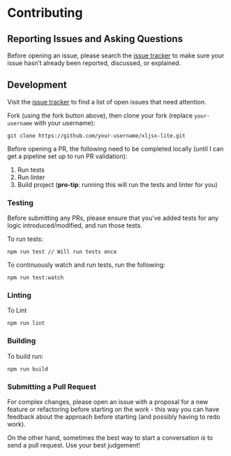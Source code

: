 # Contributing

## Reporting Issues and Asking Questions

Before opening an issue, please search the [issue tracker](https://github.com/elliotstoner/xljsx-lite/issues) to make sure your issue hasn’t already been reported, discussed, or explained.

## Development

Visit the [issue tracker](https://github.com/elliotstoner/xljsx-lite/issues) to find a list of open issues that need attention.

Fork (using the fork button above), then clone your fork (replace `your-username` with your username):

```
git clone https://github.com/your-username/xljsx-lite.git
```

Before opening a PR, the following need to be completed locally (until I can get a pipeline set up to run PR validation):

1. Run tests
2. Run linter
3. Build project (**pro-tip**: running this will run the tests and linter for you)

### Testing
Before submitting any PRs, please ensure that you've added tests for any logic introduced/modified, and run those tests.

To run tests:

```
npm run test // Will run tests once
```

To continuously watch and run tests, run the following:

```
npm run test:watch
```

### Linting

To Lint
```
npm run lint
```

### Building

To build run:

```
npm run build
```

### Submitting a Pull Request

For complex changes, please open an issue with a proposal for a new feature or refactoring before starting on the work - this way you can have feedback about the approach before starting (and possibly having to redo work).

On the other hand, sometimes the best way to start a conversation *is* to send a pull request. Use your best judgement!
